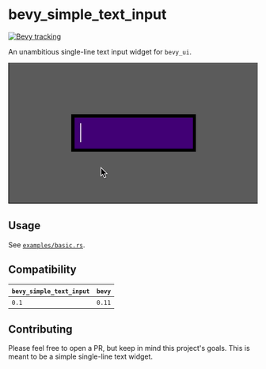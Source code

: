 # bevy_simple_text_input

[![Bevy tracking](https://img.shields.io/badge/Bevy%20tracking-released%20version-lightblue)](https://github.com/bevyengine/bevy/blob/main/docs/plugins_guidelines.md#main-branch-tracking)

An unambitious single-line text input widget for `bevy_ui`.

![animated screenshot of text input widget gaining focus and text typed and submitted](assets/screenshot.gif)

## Usage

See [`examples/basic.rs`](examples/basic.rs).

## Compatibility

| `bevy_simple_text_input` | `bevy` |
| :--                      | :--    |
| `0.1`                    | `0.11` |

## Contributing

Please feel free to open a PR, but keep in mind this project's goals. This is meant to be a simple single-line text widget.
